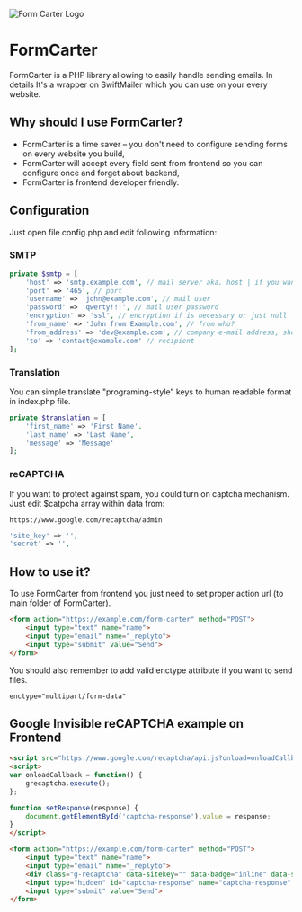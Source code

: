 ![Form Carter Logo](https://softwarethings.pro/files/formcarter/formcarter-logo-color.png)

# FormCarter

FormCarter is a PHP library allowing to easily handle sending emails. In details It's a wrapper on SwiftMailer which you can use on your every website.

## Why should I use FormCarter?

- FormCarter is a time saver – you don't need to configure sending forms on every website you build,
- FormCarter will accept every field sent from frontend so you can configure once and forget about backend,
- FormCarter is frontend developer friendly.

## Configuration
Just open file config.php and edit following information:

### SMTP
```php
private $smtp = [
    'host' => 'smtp.example.com', // mail server aka. host | if you want to use PHP mail() function instead SMTP, leave this empty
    'port' => '465', // port
    'username' => 'john@example.com', // mail user
    'password' => 'qwerty!!!', // mail user password
    'encryption' => 'ssl', // encryption if is necessary or just null
    'from_name' => 'John from Example.com', // from who?
    'from_address' => 'dev@example.com', // company e-mail address, should be in thease same domain
    'to' => 'contact@example.com' // recipient
];
```

### Translation

You can simple translate "programing-style" keys to human readable format in index.php file.

```php
private $translation = [
    'first_name' => 'First Name',
    'last_name' => 'Last Name',
    'message' => 'Message'
];
```

### reCAPTCHA

If you want to protect against spam, you could turn on captcha mechanism. 
Just edit $catpcha array within data from:

    https://www.google.com/recaptcha/admin

```php
'site_key' => '',
'secret' => '',
```

## How to use it?

To use FormCarter from frontend you just need to set proper action url (to main folder of FormCarter).

```html
<form action="https://example.com/form-carter" method="POST">
    <input type="text" name="name">
    <input type="email" name="_replyto">
    <input type="submit" value="Send">
</form>
```

You should also remember to add valid enctype attribute if you want to send files.
 
```
enctype="multipart/form-data"
```

## Google Invisible reCAPTCHA example on Frontend

```html
<script src="https://www.google.com/recaptcha/api.js?onload=onloadCallback" async defer></script>
<script>
var onloadCallback = function() {
    grecaptcha.execute();
};

function setResponse(response) { 
    document.getElementById('captcha-response').value = response; 
}
</script>
```

```html
<form action="https://example.com/form-carter" method="POST">
    <input type="text" name="name">
    <input type="email" name="_replyto">
    <div class="g-recaptcha" data-sitekey="" data-badge="inline" data-size="invisible" data-callback="setResponse"></div>
    <input type="hidden" id="captcha-response" name="captcha-response" />
    <input type="submit" value="Send">
</form>
```
